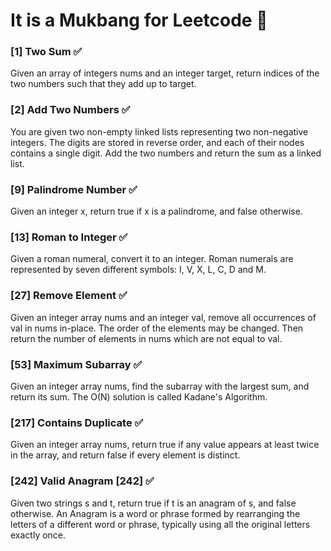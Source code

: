 # It is a Mukbang for Leetcode 🍲

### **[1] Two Sum** ✅
Given an array of integers nums and an integer target, return indices of the two numbers such that they add up to target.

### **[2] Add Two Numbers** ✅
You are given two non-empty linked lists representing two non-negative integers. The digits are stored in reverse order, and each of their nodes contains a single digit. Add the two numbers and return the sum as a linked list.

### **[9] Palindrome Number** ✅
Given an integer x, return true if x is a palindrome, and false otherwise.

### **[13] Roman to Integer** ✅
Given a roman numeral, convert it to an integer. Roman numerals are represented by seven different symbols: I, V, X, L, C, D and M.

### **[27] Remove Element** ✅
Given an integer array nums and an integer val, remove all occurrences of val in nums in-place. The order of the elements may be changed. Then return the number of elements in nums which are not equal to val.

### **[53] Maximum Subarray** ✅
Given an integer array nums, find the subarray with the largest sum, and return its sum. The O(N) solution is called Kadane's Algorithm.

### **[217] Contains Duplicate** ✅
Given an integer array nums, return true if any value appears at least twice in the array, and return false if every element is distinct.

### **[242] Valid Anagram [242]** ✅
Given two strings s and t, return true if t is an anagram of s, and false otherwise. An Anagram is a word or phrase formed by rearranging the letters of a different word or phrase, typically using all the original letters exactly once.

